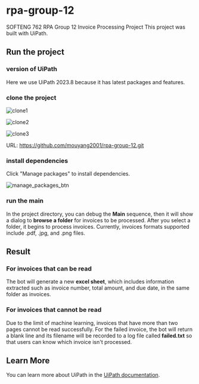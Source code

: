 # rpa-group-12
SOFTENG 762 RPA Group 12 Invoice Processing Project
This project was built with UiPath.
## Run the project
### version of UiPath
   Here we use UiPath 2023.8 because it has latest packages and features.
### clone the project

![clone1](https://github.com/mouyang2001/rpa-group-12/assets/61965934/8913aeeb-b360-4a9c-a8af-a463dca913f2)


![clone2](https://github.com/mouyang2001/rpa-group-12/assets/61965934/66de3275-00fb-4368-a6b1-ac325444683e)

![clone3](https://github.com/mouyang2001/rpa-group-12/assets/61965934/f7a87b53-22ed-42f4-b605-469bdfba06a8)

URL:  https://github.com/mouyang2001/rpa-group-12.git
### install dependencies
   Click "Manage packages" to install dependencies.
   
  ![manage_packages_btn](https://github.com/mouyang2001/rpa-group-12/assets/61965934/689e6f8f-e6d7-4fd8-9a9d-40e6c2662938)


### run the main
   In the project directory, you can debug the **Main** sequence, then it will show a dialog to **browse a folder** for invoices to be processed. After you select a folder, it begins to process invoices. Currently, invoices formats supported include .pdf, .jpg, and .png files.
## Result
### For invoices that can be read
The bot will generate a new **excel sheet**, which includes information extracted such as invoice number, total amount, and due date, in the same folder as invoices.
### For invoices that cannot be read
Due to the limit of machine learning, invoices that have more than two pages cannot be read successfully. 
For the failed invoice, the bot will return a blank line and its filename will be recorded to a log file called **failed.txt** so that users can know which invoice isn't processed.
## Learn More
You can learn more about UiPath in the [UiPath documentation](https://docs.uipath.com/).
